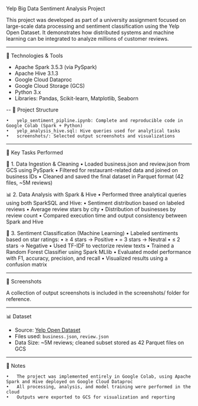 Yelp Big Data Sentiment Analysis Project

This project was developed as part of a university assignment focused on large-scale data processing and sentiment classification using the Yelp Open Dataset. It demonstrates how distributed systems and machine learning can be integrated to analyze millions of customer reviews.

---

🔧 Technologies & Tools

- Apache Spark 3.5.3 (via PySpark)
- Apache Hive 3.1.3
- Google Cloud Dataproc
- Google Cloud Storage (GCS)
- Python 3.x
- Libraries: Pandas, Scikit-learn, Matplotlib, Seaborn

--
📁 Project Structure

	•	yelp_sentiment_pipline.ipynb: Complete and reproducible code in Google Colab (Spark + Python)
	•	yelp_analysis_hive.sql: Hive queries used for analytical tasks
	•	screenshots/: Selected output screenshots and visualizations
---

📌 Key Tasks Performed

🧹 1. Data Ingestion & Cleaning
	•	Loaded business.json and review.json from GCS using PySpark
	•	Filtered for restaurant-related data and joined on business IDs
	•	Cleaned and saved the final dataset in Parquet format (42 files, ~5M reviews)

📊 2. Data Analysis with Spark & Hive
	•	Performed three analytical queries using both SparkSQL and Hive:
	•	Sentiment distribution based on labeled reviews
	•	Average review stars by city
	•	Distribution of businesses by review count
	•	Compared execution time and output consistency between Spark and Hive

🤖 3. Sentiment Classification (Machine Learning)
	•	Labeled sentiments based on star ratings:
	•	≥ 4 stars → Positive
	•	= 3 stars → Neutral
	•	≤ 2 stars → Negative
	•	Used TF-IDF to vectorize review texts
	•	Trained a Random Forest Classifier using Spark MLlib
	•	Evaluated model performance with F1, accuracy, precision, and recall
	•	Visualized results using a confusion matrix

---

📂 Screenshots

A collection of output screenshots is included in the screenshots/ folder for reference.

---

📊 Dataset

- Source: [Yelp Open Dataset](https://www.yelp.com/dataset)
- Files used: `business.json`, `review.json`
- Data Size: ~5M reviews; cleaned subset stored as 42 Parquet files on GCS

---

📌 Notes

	•	The project was implemented entirely in Google Colab, using Apache Spark and Hive deployed on Google Cloud Dataproc
	•	All processing, analysis, and model training were performed in the cloud
	•	Outputs were exported to GCS for visualization and reporting
